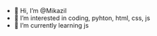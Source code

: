 - 👋 Hi, I’m @Mikazil
- 👀 I’m interested in coding, pyhton, html, css, js
- 🌱 I’m currently learning js
<!---
Mikazil/Mikazil is a ✨ special ✨ repository because its `README.md` (this file) appears on your GitHub profile.
You can click the Preview link to take a look at your changes.
--->
